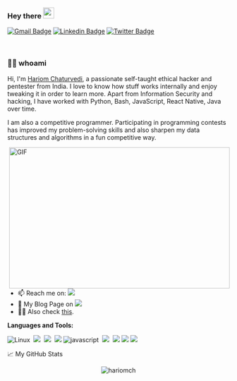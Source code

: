 ### Hey there <img src="https://media.giphy.com/media/hvRJCLFzcasrR4ia7z/giphy.gif" width="25px">
[![Gmail Badge](https://img.shields.io/badge/-hariom4694@gmail.com-c14438?style=flat&logo=Gmail&logoColor=white)](mailto:hariom4694@gmail.com "Connect via Email")
[![Linkedin Badge](https://img.shields.io/badge/-Hariom%20Chaturvedi-0072b1?style=flat&logo=Linkedin&logoColor=white)](https://www.linkedin.com/in/hariom-chaturvedi/ "Connect on LinkedIn")
[![Twitter Badge](https://img.shields.io/badge/-@HariChaturved-00acee?style=flat&logo=Twitter&logoColor=white)](https://twitter.com/intent/follow?screen_name=HariChaturved "Follow on Twitter")

<!-- 
![](https://visitor-badge.glitch.me/badge?page_id=hariomch.hariomch) -->

<br />

### 👩‍💻 whoami
Hi, I'm [Hariom Chaturvedi](https://hariomch.netlify.app), a passionate self-taught ethical hacker and pentester from India. I love to know how stuff works internally and enjoy tweaking it in order to learn more.
Apart from Information Security and hacking, I have worked with Python, Bash, JavaScript, React Native, Java over time.

I am also a competitive programmer. Participating in programming contests has improved my problem-solving skills and also sharpen my data structures and algorithms in a fun competitive way.


  <img align="right" alt="GIF" src="https://github.com/abhisheknaiidu/abhisheknaiidu/blob/master/code.gif?raw=true" width="500" height="320" />
  
- 📫 Reach me on: [<img src="https://img.shields.io/badge/linkedin-%230077B5.svg?&style=for-the-badge&logo=linkedin&logoColor=white" />](https://www.linkedin.com/in/hariom-chaturvedi/)
- 📝 My Blog Page on [<img src="https://img.shields.io/badge/Medium%20-%231572B6.svg?&style=for-the-badge&logo=medium&logoColor=white" />](https://www.hariom4694.medium.com/)
- 👩‍💻 Also check [this](https://www.hariomch.netlify.app).

**Languages and Tools:**  

![Linux](https://img.shields.io/badge/-Linux-FCC624?logo=Linux&style=for-the-badge&logoColor=black)
&nbsp;<img src="https://img.shields.io/badge/java-%23ED8B00.svg?&style=for-the-badge&logo=java&logoColor=white"/> 
&nbsp;<img src="https://img.shields.io/badge/python%20-%2314354C.svg?&style=for-the-badge&logo=python&logoColor=white"/> 
&nbsp;<img src="https://img.shields.io/badge/shell_script%20-%23121011.svg?&style=for-the-badge&logo=gnu-bash&logoColor=white"/> 
![javascript](https://img.shields.io/badge/javascript-lightgrey?labelColor=F7DF1E&logo=JavaScript&style=for-the-badge&logoColor=black)
&nbsp;<img src="https://img.shields.io/badge/react%20-%2300D9FF.svg?&style=for-the-badge&logo=react&logoColor=white" />
&nbsp;<img src="https://img.shields.io/badge/node.js%20-%2343853D.svg?&style=for-the-badge&logo=node.js&logoColor=white" />
<img src="https://img.shields.io/badge/markdown-%23000000.svg?&style=for-the-badge&logo=markdown&logoColor=white"/>
<img src="https://img.shields.io/badge/git%20-%23F05033.svg?&style=for-the-badge&logo=git&logoColor=white"/>

<!-- 
![Elasticsearch](https://img.shields.io/badge/Elasticsearch-005571?style=flat-square&logo=elasticsearch)
![Logstash](https://img.shields.io/badge/Logstash-005571?style=flat-square&logo=logstash)
![Kibana](https://img.shields.io/badge/Kibana-005571?style=flat-square&logo=kibana) -->



<!-- ## Find me around the web 🌎: -->

📈 My GitHub Stats

<p align="center"> <img src="https://github-readme-stats.vercel.app/api?username=hariomch&theme=radical" alt="hariomch" />
